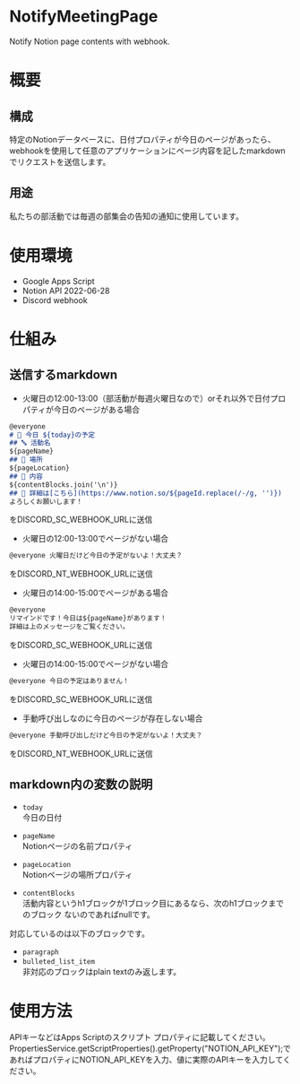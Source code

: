 # NotifyMeetingPage
Notify Notion page contents with webhook.

# 概要
## 構成
特定のNotionデータベースに、日付プロパティが今日のページがあったら、webhookを使用して任意のアプリケーションにページ内容を記したmarkdownでリクエストを送信します。

## 用途
私たちの部活動では毎週の部集会の告知の通知に使用しています。

# 使用環境
- Google Apps Script
- Notion API 2022-06-28
- Discord webhook

# 仕組み
## 送信するmarkdown

- 火曜日の12:00-13:00（部活動が毎週火曜日なので）orそれ以外で日付プロパティが今日のページがある場合

```markdown:message.md
@everyone
# 📅 今日 ${today}の予定
## 🔤 活動名
${pageName}
## 🚩 場所
${pageLocation}
## 📝 内容
${contentBlocks.join('\n')}
## 📌 詳細は[こちら](https://www.notion.so/${pageId.replace(/-/g, '')})
よろしくお願いします！
```  
をDISCORD_SC_WEBHOOK_URLに送信  

- 火曜日の12:00-13:00でページがない場合
```markdown:message.md
@everyone 火曜日だけど今日の予定がないよ！大丈夫？
```
をDISCORD_NT_WEBHOOK_URLに送信  
  
- 火曜日の14:00-15:00でページがある場合
```markdown:message.md
@everyone 
リマインドです！今日は${pageName}があります！
詳細は上のメッセージをご覧ください。
```
をDISCORD_SC_WEBHOOK_URLに送信  

- 火曜日の14:00-15:00でページがない場合
```markdown:message.md
@everyone 今日の予定はありません！
```
をDISCORD_SC_WEBHOOK_URLに送信  
  
- 手動呼び出しなのに今日のページが存在しない場合
```markdown:message.md
@everyone 手動呼び出しだけど今日の予定がないよ！大丈夫？
```
をDISCORD_NT_WEBHOOK_URLに送信

  
## markdown内の変数の説明

- `today`  
今日の日付  
  
- `pageName`  
Notionページの名前プロパティ  
  
- `pageLocation`  
Notionページの場所プロパティ  
  
- `contentBlocks`  
活動内容というh1ブロックが1ブロック目にあるなら、次のh1ブロックまでのブロック
  ないのであればnullです。
  
対応しているのは以下のブロックです。  
- `paragraph`
- `bulleted_list_item`  
非対応のブロックはplain textのみ返します。  
  
# 使用方法
APIキーなどはApps Scriptのスクリプト プロパティに記載してください。
PropertiesService.getScriptProperties().getProperty("NOTION_API_KEY");であればプロパティにNOTION_API_KEYを入力、値に実際のAPIキーを入力してください。
